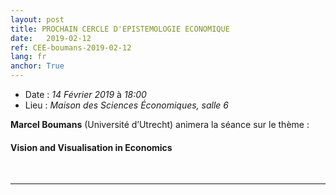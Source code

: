 ```yaml
---
layout: post
title: PROCHAIN CERCLE D'EPISTEMOLOGIE ECONOMIQUE
date:   2019-02-12
ref: CEE-boumans-2019-02-12
lang: fr
anchor: True
---
```


* Date : *14 Février 2019* à *18:00*
* Lieu : *Maison des Sciences Économiques, salle 6*

**Marcel Boumans** (Université d’Utrecht) animera la séance sur le thème : 
#### **Vision and Visualisation in Economics**
<br>
<hr />
